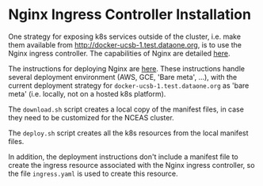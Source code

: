 # Nginx Ingress Controller Installation

One strategy for exposing k8s services outside of the cluster, i.e. make them available from http://docker-ucsb-1.test.dataone.org, is to use the Nginx ingress controller. The capabilities of Nginx are detailed [here](https://github.com/kubernetes/ingress-nginx). 

The instructions for deploying Nginx are [here](https://github.com/kubernetes/ingress-nginx/tree/master/deploy). These instructions handle several deployment environment (AWS, GCE, 'Bare meta', ...), with the current deployment strategy for `docker-ucsb-1.test.dataone.org` as 'bare meta' (i.e. locally, not on a hosted k8s platform).

The `download.sh` script creates a local copy of the manifest files, in case they need to be customized for the NCEAS cluster.

The `deploy.sh` script creates all the k8s resources from the local manifest files.

In addition, the deployment instructions don't include a manifest file to create the ingress resource associated with the Nginx ingress controller, so the file `ingress.yaml` is used to create this resource.